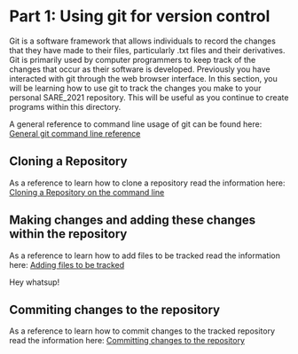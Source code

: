 # Part 1: Using git for version control

Git is a software framework that allows individuals to record the changes that they have made to their files, particularly .txt files and their derivatives. Git is primarily used by computer programmers to keep track of the changes that occur as their software is developed. Previously you have interacted with git through the web browser interface. In this section, you will be learning how to use git to track the changes you make to your personal SARE_2021 repository. This will be useful as you continue to create programs within this directory. 

A general reference to command line usage of git can be found here: [General git command line reference](https://git-scm.com/docs/git)

## Cloning a Repository

As a reference to learn how to clone a repository read the information here: [Cloning a Repository on the command line](https://git-scm.com/docs/git-clone)

## Making changes and adding these changes within the repository

As a reference to learn how to add files to be tracked read the information here: [Adding files to be tracked](https://git-scm.com/docs/git-add)

Hey whatsup!

## Commiting changes to the repository

As a reference to learn how to commit changes to the tracked repository read the information here: [Committing changes to the repository](https://git-scm.com/docs/git-commit)
